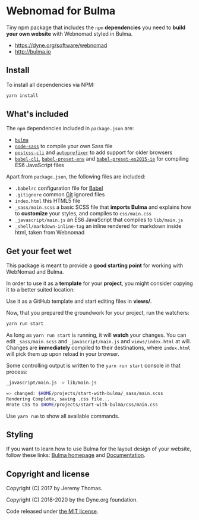 # Webnomad for Bulma

Tiny npm package that includes the `npm` **dependencies** you need to **build your own website** with Webnomad styled in Bulma.

- https://dyne.org/software/webnomad
- http://bulma.io

## Install

To install all dependencies via NPM:

```sh
yarn install
```

## What's included

The `npm` dependencies included in `package.json` are:

* <code>[bulma](https://github.com/jgthms/bulma)</code>
* <code>[node-sass](https://github.com/sass/node-sass)</code> to compile your own Sass file
* <code>[postcss-cli](https://github.com/postcss/postcss-cli)</code> and <code>[autoprefixer](https://github.com/postcss/autoprefixer)</code> to add support for older browsers
* <code>[babel-cli](https://babeljs.io/docs/usage/cli/)</code>, <code>[babel-preset-env](https://github.com/babel/babel-preset-env)</code> and <code>[babel-preset-es2015-ie](https://github.com/jmcriffey/babel-preset-es2015-ie)</code> for compiling ES6 JavaScript files

Apart from `package.json`, the following files are included:

* `.babelrc` configuration file for [Babel](https://babeljs.io/)
* `.gitignore` common [Git](https://git-scm.com/) ignored files
* `index.html` this HTML5 file
* `_sass/main.scss` a basic SCSS file that **imports Bulma** and explains how to **customize** your styles, and compiles to `css/main.css`
* `_javascript/main.js` an ES6 JavaScript that compiles to `lib/main.js`
* `_shell/markdown-inline-tag` an inline rendered for markdown inside html, taken from Webnomad

## Get your feet wet

This package is meant to provide a **good starting point** for working with WebNomad and Bulma.

In order to use it as a **template** for your **project**, you might consider copying it to a better suited location:

Use it as a GitHub template and start editing files in **views/**.

Now, that you prepared the groundwork for your project, run the watchers:

```sh
yarn run start
```

As long as `yarn run start` is running, it will **watch** your changes. You can edit `_sass/main.scss` and `_javascript/main.js` and `views/index.html` at will. Changes are **immediately** compiled to their destinations, where `index.html` will pick them up upon reload in your browser.

Some controlling output is written to the `yarn run start` console in that process:

```sh
_javascript/main.js -> lib/main.js

=> changed: $HOME/projects/start-with-bulma/_sass/main.scss
Rendering Complete, saving .css file...
Wrote CSS to $HOME/projects/start-with-bulma/css/main.css
```

Use `yarn run` to show all available commands.


## Styling

If you want to learn how to use Bulma for the layout design of your website, follow these links: [Bulma homepage](http://bulma.io) and [Documentation](http://bulma.io/documentation/overview/start/).

## Copyright and license

Copyright (C) 2017 by Jeremy Thomas.

Copyright (C) 2018-2020 by the Dyne.org foundation.

Code released under [the MIT license](https://github.com/jgthms/bulma-start/blob/master/LICENSE).
